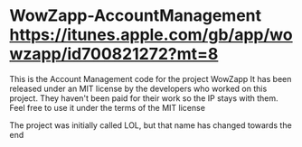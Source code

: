 WowZapp-AccountManagement
https://itunes.apple.com/gb/app/wowzapp/id700821272?mt=8
=======================
This is the Account Management code for the project WowZapp
It has been released under an MIT license by the developers who worked on this project. 
They haven't been paid for their work so the IP stays with them.
Feel free to use it under the terms of the MIT license

The project was initially called LOL, but that name has changed towards the end
